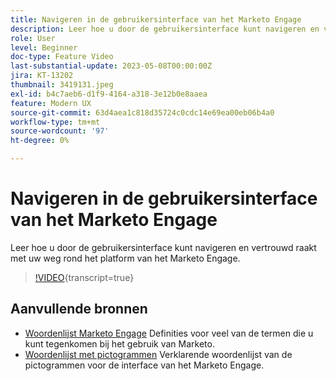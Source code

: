 ```yaml
---
title: Navigeren in de gebruikersinterface van het Marketo Engage
description: Leer hoe u door de gebruikersinterface kunt navigeren en vertrouwd raakt met uw weg rond het platform van het Marketo Engage.
role: User
level: Beginner
doc-type: Feature Video
last-substantial-update: 2023-05-08T00:00:00Z
jira: KT-13202
thumbnail: 3419131.jpeg
exl-id: b4c7aeb6-d1f9-4164-a318-3e12b0e8aaea
feature: Modern UX
source-git-commit: 63d4aea1c818d35724c0cdc14e69ea00eb06b4a0
workflow-type: tm+mt
source-wordcount: '97'
ht-degree: 0%

---
```


# Navigeren in de gebruikersinterface van het Marketo Engage

Leer hoe u door de gebruikersinterface kunt navigeren en vertrouwd raakt met uw weg rond het platform van het Marketo Engage.

>[!VIDEO](https://video.tv.adobe.com/v/3450432/?learn=on&captions=dut){transcript=true}

## Aanvullende bronnen

* [Woordenlijst Marketo Engage](https://experienceleague.adobe.com/docs/marketo/using/getting-started-with-marketo/marketo-glossary.html?lang=nl-NL)
Definities voor veel van de termen die u kunt tegenkomen bij het gebruik van Marketo.
* [Woordenlijst met pictogrammen](https://experienceleague.adobe.com/docs/marketo/using/product-docs/marketo-engage-modern-ux/icon-glossary.html?lang=nl-NL)
Verklarende woordenlijst van de pictogrammen voor de interface van het Marketo Engage.
